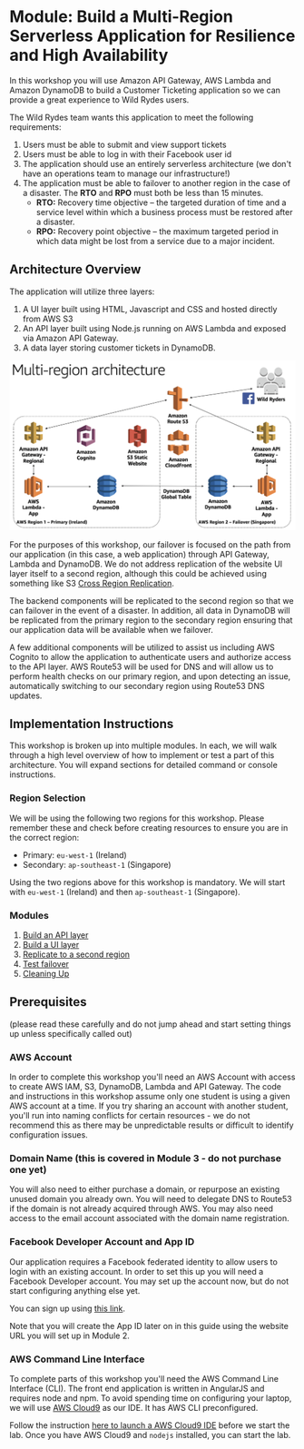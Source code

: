 # Module: Build a Multi-Region Serverless Application for Resilience and High Availability

In this workshop you will use Amazon API Gateway, AWS Lambda and Amazon
DynamoDB to build a Customer Ticketing application so we can provide a great
experience to Wild Rydes users.

The Wild Rydes team wants this application to meet the following requirements:

1. Users must be able to submit and view support tickets
2. Users must be able to log in with their Facebook user id
3. The application should use an entirely serverless architecture (we don't
   have an operations team to manage our infrastructure!)
4. The application must be able to failover to another region in the case of a
   disaster. The **RTO** and **RPO** must both be less than 15 minutes.
    * **RTO:** Recovery time objective – the targeted duration of time and a service
    level within which a business process must be restored after a disaster.
    * **RPO:** Recovery point objective –  the maximum targeted period in which data
    might be lost from a service due to a major incident.

## Architecture Overview

The application will utilize three layers:

1. A UI layer built using HTML, Javascript and CSS and hosted directly from
   AWS S3
2. An API layer built using Node.js running on AWS Lambda and exposed via
   Amazon API Gateway.
3. A data layer storing customer tickets in DynamoDB.

![Architecture diagram](images/architecture-1.png)

For the purposes of this workshop, our failover is focused on the path from
our application (in this case, a web application) through API Gateway,
Lambda and DynamoDB.  We do not address replication of the website UI layer
itself to a second region, although this could be achieved using something
like S3 [Cross Region
Replication](http://docs.aws.amazon.com/AmazonS3/latest/dev/crr.html).

The backend components will be replicated to the second region so that we can
failover in the event of a disaster. In addition, all data in DynamoDB will be
replicated from the primary region to the secondary region ensuring that our
application data will be available when we failover.

A few additional components will be utilized to assist us including AWS
Cognito to allow the application to authenticate users and authorize access to
the API layer. AWS Route53 will be used for DNS and will allow us to perform
health checks on our primary region, and upon detecting an issue,
automatically switching to our secondary region using Route53 DNS updates.

## Implementation Instructions

This workshop is broken up into multiple modules. In each, we will walk
through a high level overview of how to implement or test a part of this
architecture. You will expand sections for detailed command or console instructions.

### Region Selection

We will be using the following two regions for this workshop. Please remember
these and check before creating resources to ensure you are in the correct
region:
* Primary: `eu-west-1` (Ireland)
* Secondary: `ap-southeast-1` (Singapore)

Using the two regions above for this workshop is mandatory.  We will start with
`eu-west-1` (Ireland) and then `ap-southeast-1` (Singapore). 

### Modules

1. [Build an API layer](1_API/README.md)
2. [Build a UI layer](2_UI/README.md)
3. [Replicate to a second region](3_Replication/README.md)
4. [Test failover](4_Testing/README.md)
5. [Cleaning Up](5_Cleanup/README.md)


## Prerequisites
(please read these carefully and do not jump ahead and start setting things up
unless specifically called out)

### AWS Account

In order to complete this workshop you'll need an AWS Account with access to
create AWS IAM, S3, DynamoDB, Lambda and API Gateway. The code and
instructions in this workshop assume only one student is using a given AWS
account at a time. If you try sharing an account with another student, you'll
run into naming conflicts for certain resources - we do not recommend this as
there may be unpredictable results or difficult to identify configuration issues.

### Domain Name (this is covered in Module 3 - do not purchase one yet)

You will also need to either purchase a domain, or repurpose an existing
unused domain you already own.  You will need to delegate DNS to Route53 if
the domain is not already acquired through AWS.  You may also need access to
the email account associated with the domain name registration.

### Facebook Developer Account and App ID

Our application requires a Facebook federated identity to
allow users to login with an existing account. In order to set this up you
will need a Facebook Developer account.  You may set up the account now, but
do not start configuring anything else yet.

You can sign up using [this link](https://developers.facebook.com/docs/apps/register/).

Note that you will create the App ID later on in this guide using the
website URL you will set up in Module 2.


### AWS Command Line Interface

To complete parts of this workshop you'll need the AWS Command Line Interface
(CLI). The front end application is written in AngularJS and requires node and npm. To avoid spending time on configuring your laptop, we will use [AWS Cloud9](https://aws.amazon.com/cloud9/) as our IDE. It has AWS CLI preconfigured.

Follow the instruction [here to launch a AWS Cloud9 IDE](README_Cloud9.md) before we start the lab. Once you have AWS Cloud9 and `nodejs` installed, you can start the lab.

